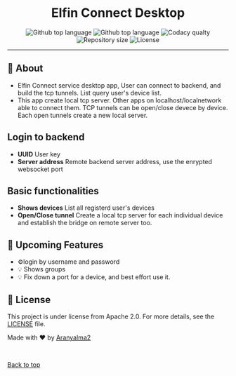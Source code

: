 <h1 align="center">Elfin Connect Desktop</h1>
<p align="center">
<img alt="Github top language" src="https://img.shields.io/badge/version-0.2.171-blue">

<img alt="Github top language" src="https://img.shields.io/github/languages/top/Aranyalma2/elfinConnectDesktop?color=8f3d3d">

<img alt="Codacy qualty" src="https://img.shields.io/codacy/grade/f59d9e43d6814dae960c99c2d8a3a564" />

<img alt="Repository size" src="https://img.shields.io/github/repo-size/Aranyalma2/elfinConnectdesktop?color=532BEAF">

<img alt="License" src="https://img.shields.io/github/license/Aranyalma2/elfinConnectDesktop?color=56BEB8">

</p>

<hr>

## :dart: About

* Elfin Connect service desktop app, User can connect to backend, and build the tcp tunnels. List query user's device list.
* This app create local tcp server. Other apps on localhost/localnetwork able to connect them. TCP tunnels can be open/close devece by device. Each open tunnels create a new local server.

## Login to backend

* **UUID** User key
* **Server address** Remote backend server address, use the enrypted websocket port

## Basic functionalities

* **Shows devices** List all registerd user's devices
* **Open/Close tunnel** Create a local tcp server for each individual device and establish the bridge on remote server too.

## :page_with_curl: Upcoming Features
* :gear:login by username and password
* :bulb: Shows groups
* :bulb: Fix down a port for a device, and best effort use it.

## :memo: License

This project is under license from Apache 2.0. For more details, see the [LICENSE](LICENSE.md) file.


Made with :heart: by <a href="https://github.com/Aranyalma2" target="_blank">Aranyalma2</a>

&#xa0;

<a href="#top">Back to top</a>